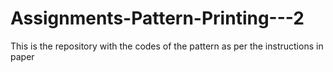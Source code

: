 # Assignments-Pattern-Printing---2

This is the repository with the codes of the pattern as per the instructions in paper
